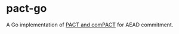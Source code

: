 # pact-go
A Go implementation of [PACT and comPACT](https://eprint.iacr.org/2024/1382) for AEAD commitment.
